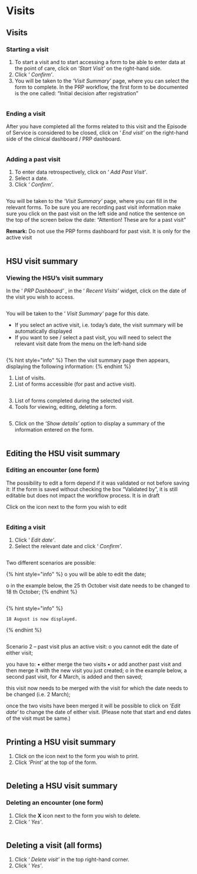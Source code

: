 # Visits

## Visits

### **Starting a visit**

1. To start a visit and to start accessing a form to be able to enter data at the point of care, click on _‘Start Visit’_ on the right-hand side.
2. Click ‘ _Confirm’_.
3. You will be taken to the _‘Visit Summary’_ page, where you can select the form to complete. In the PRP workflow, the first form to be documented is the one called: “Initial decision after registration”

<figure><img src="../../.gitbook/assets/image (26) (1).png" alt=""><figcaption></figcaption></figure>

### **Ending a visit**

After you have completed all the forms related to this visit and the Episode of Service is considered to be closed, click on ‘ _End visit’_ on the right-hand side of the clinical dashboard / PRP dashboard.

<figure><img src="../../.gitbook/assets/image (27) (1).png" alt=""><figcaption></figcaption></figure>

### Adding a past visit

1. To enter data retrospectively, click on ‘ _Add Past Visit’_.
2. Select a date.
3. Click ‘ _Confirm’_.

<figure><img src="../../.gitbook/assets/image (28) (1).png" alt=""><figcaption></figcaption></figure>

You will be taken to the _‘Visit Summary’_ page, where you can fill in the relevant forms. To be sure you are recording past visit information make sure you click on the past visit on the left side and notice the sentence on the top of the screen below the date: “Attention! These are for a past visit”

**Remark:** Do not use the PRP forms dashboard for past visit. It is only for the active visit

<figure><img src="../../.gitbook/assets/image (29) (1).png" alt=""><figcaption></figcaption></figure>

## HSU visit summary

### Viewing the HSU’s visit summary

In the ‘ _PRP Dashboard’_ , in the ‘ _Recent Visits’_ widget, click on the date of the visit you wish to access.

<figure><img src="../../.gitbook/assets/image (30) (1).png" alt=""><figcaption></figcaption></figure>

You will be taken to the ‘ _Visit Summary’_ page for this date.

* If you select an active visit, i.e. today’s date, the visit summary will be automatically displayed
* If you want to see / select a past visit, you will need to select the relevant visit date from the menu on the left-hand side

<figure><img src="../../.gitbook/assets/image (31) (1).png" alt=""><figcaption></figcaption></figure>

{% hint style="info" %}
Then the visit summary page then appears, displaying the following information:&#x20;
{% endhint %}

1. List of visits.
2. List of forms accessible (for past and active visit).

<figure><img src="../../.gitbook/assets/image (32) (1).png" alt=""><figcaption></figcaption></figure>

3. List of forms completed during the selected visit.
4. Tools for viewing, editing, deleting a form.

<figure><img src="../../.gitbook/assets/image (33) (1).png" alt=""><figcaption></figcaption></figure>

5. Click on the _‘Show details’_ option to display a summary of the information entered on the form.

<figure><img src="../../.gitbook/assets/image (34) (1).png" alt=""><figcaption></figcaption></figure>

## Editing the HSU visit summary

### **Editing an encounter (one form)**

The possibility to edit a form depend if it was validated or not before saving it: If the form is saved without checking the box “Validated by”, it is still editable but does not impact the workflow process. It is in draft

Click on the icon next to the form you wish to edit

<figure><img src="../../.gitbook/assets/image (35) (1).png" alt=""><figcaption></figcaption></figure>

### **Editing a visit**

1. Click ‘ _Edit date’_.
2. Select the relevant date and click ‘ _Confirm’_.

<figure><img src="../../.gitbook/assets/image (36) (1).png" alt=""><figcaption></figcaption></figure>

Two different scenarios are possible:

{% hint style="info" %}
o you will be able to edit the date;&#x20;

o in the example below, the 25 th October visit date needs to be changed to 18 th October;
{% endhint %}

<figure><img src="../../.gitbook/assets/image (37) (1).png" alt=""><figcaption></figcaption></figure>

{% hint style="info" %}
```
18 August is now displayed.
```
{% endhint %}

<figure><img src="../../.gitbook/assets/image (38) (1).png" alt=""><figcaption></figcaption></figure>

Scenario 2 – past visit plus an active visit: o you cannot edit the date of either visit;&#x20;

you have to: ▪ either merge the two visits ▪ or add another past visit and then merge it with the new visit you just created; o in the example below, a second past visit, for 4 March, is added and then saved;&#x20;

this visit now needs to be merged with the visit for which the date needs to be changed (i.e. 2 March);&#x20;

once the two visits have been merged it will be possible to click on _‘Edit date’_ to change the date of either visit. (Please note that start and end dates of the visit must be same.)

<figure><img src="../../.gitbook/assets/image (39) (1).png" alt=""><figcaption></figcaption></figure>

## Printing a HSU visit summary

1. Click on the icon next to the form you wish to print.
2. Click _‘Print’_ at the top of the form.

<figure><img src="../../.gitbook/assets/image (40) (1).png" alt=""><figcaption></figcaption></figure>

## Deleting a HSU visit summary

### **Deleting an encounter (one form)**

1. Click the **X** icon next to the form you wish to delete.
2. Click ‘ _Yes’_.

<figure><img src="../../.gitbook/assets/image (41) (1).png" alt=""><figcaption></figcaption></figure>

## **Deleting a visit (all forms)**

1. Click ‘ _Delete visit’_ in the top right-hand corner.
2. Click ‘ _Yes’_.

<figure><img src="../../.gitbook/assets/image (43) (1).png" alt=""><figcaption></figcaption></figure>



